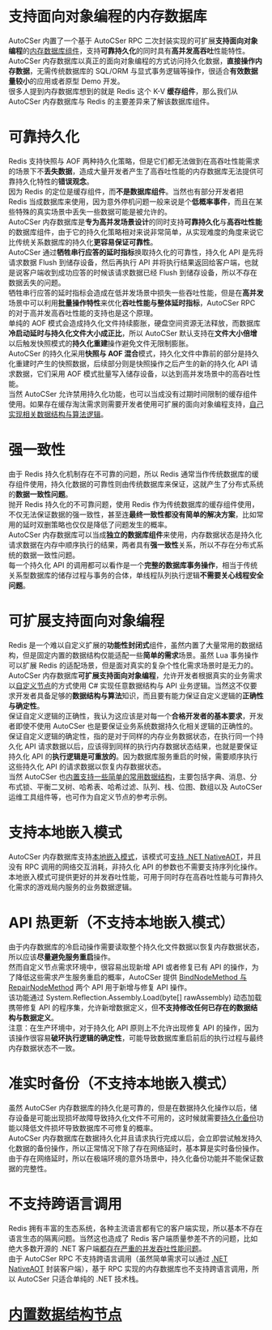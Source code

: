 ﻿# 支持面向对象编程的内存数据库
AutoCSer 内置了一个基于 AutoCSer RPC 二次封装实现的可扩展**支持面向对象编程**的[内存数据库组件](https://github.com/AutoCSer/AutoCSer2/tree/main/Application/StreamPersistenceMemoryDatabase)，支持**可靠持久化**的同时具有**高并发高吞吐**性能特性。  
AutoCSer 内存数据库以真正的面向对象编程的方式访问持久化数据，**直接操作内存数据**，无需传统数据库的 SQL/ORM 与显式事务逻辑等操作，很适合**有效数据量较小**的应用或者原型 Demo 开发。  
很多人提到内存数据库想到的就是 Redis 这个 K-V **缓存组件**，那么我们从 AutoCSer 内存数据库与 Redis 的主要差异来了解该数据库组件。
# 可靠持久化
Redis 支持快照与 AOF 两种持久化策略，但是它们都无法做到在高吞吐性能需求的场景下不**丢失数据**，造成大量开发者产生了高吞吐性能的内存数据库无法提供可靠持久化特性的**错误观念**。  
因为 Redis 的定位是缓存组件，而**不是数据库组件**。当然也有部分开发者把 Redis 当成数据库来使用，因为意外停机问题一般来说是个**低概率事件**，而且在某些特殊的真实场景中丢失一些数据可能是被允许的。  
AutoCSer 内存数据库是**专为高并发场景设计**的同时支持**可靠持久化**与**高吞吐性能**的数据库组件，由于它的持久化策略相对来说非常简单，从实现难度的角度来说它比传统关系数据库的持久化**更容易保证可靠性**。  
AutoCSer 通过**牺牲串行应答的延时指标**换取持久化的可靠性，持久化 API 是先将请求数据 Flush 到储存设备，然后再执行 API 并将执行结果返回给客户端，也就是说客户端收到成功应答的时候该请求数据已经 Flush 到储存设备，所以不存在数据丢失的问题。  
牺牲串行应答的延时指标会造成在低并发场景中损失一些吞吐性能，但是在**高并发**场景中可以利用**批量操作特性**来优化**吞吐性能与整体延时指标**，AutoCSer RPC 的对于高并发高吞吐性能的支持也是这个原理。  
单纯的 AOF 模式会造成持久化文件持续膨胀，硬盘空间资源无法释放，而数据库**冷启动延时与持久化文件大小成正比**，所以 AutoCSer 默认支持在**文件大小倍增**以后触发快照模式的**持久化重建**操作避免文件无限制膨胀。  
AutoCSer 的持久化采用**快照与 AOF 混合**模式，持久化文件中靠前的部分是持久化重建时产生的快照数据，后续部分则是快照操作之后产生的新的持久化 API 请求数据，它们采用 AOF 模式批量写入储存设备，以达到高并发场景中的高吞吐性能。  
当然 AutoCSer 允许禁用持久化功能，也可以当成没有过期时间限制的缓存组件使用。如果存在缓存淘汰需求则需要开发者使用可扩展的面向对象编程支持，[自己实现相关数据结构与算法逻辑](https://github.com/AutoCSer/AutoCSer2/blob/master/Document/08.MemoryDatabaseCustomNode/08.MemoryDatabaseCustomNode.md)。
# 强一致性
由于 Redis 持久化机制存在不可靠的问题，所以 Redis 通常当作传统数据库的缓存组件使用，持久化数据的可靠性则由传统数据库来保证，这就产生了分布式系统的**数据一致性问题**。  
抛开 Redis 持久化的不可靠问题，使用 Redis 作为传统数据库的缓存组件使用，不仅无法保证数据的强一致性，甚至连**最终一致性都没有简单的解决方案**，比如常用的延时双删策略也仅仅是降低了问题发生的概率。  
AutoCSer 内存数据库可以当成**独立的数据库组件**来使用，内存数据状态是持久化请求数据在内存中顺序执行的结果，两者具有**强一致性**关系，所以不存在分布式系统的数据一致性问题。  
每一个持久化 API 的调用都可以看作是一个**完整的数据库事务操作**，相当于传统关系型数据库的储存过程与事务的合体，单线程队列执行逻辑**不需要关心线程安全问题**。
# 可扩展支持面向对象编程
Redis 是一个难以自定义扩展的**功能性封闭式**组件，虽然内置了大量常用的数据结构，但是固定内置的数据结构仅能适配一些**简单的需求**场景。虽然 Lua 事务操作可以扩展 Redis 的适配场景，但是面对真实的复杂个性化需求场景时是无力的。  
AutoCSer 内存数据库**可扩展支持面向对象编程**，允许开发者根据真实的业务需求以[自定义节点](https://github.com/AutoCSer/AutoCSer2/blob/master/Document/08.MemoryDatabaseCustomNode/08.MemoryDatabaseCustomNode.md)的方式使用 C# 实现任意数据结构与 API 业务逻辑。当然这不仅要求开发者具备足够的**数据结构与算法**知识，而且要有能力保证自定义逻辑的**正确性与确定性**。  
保证自定义逻辑的正确性，我认为这应该是对每一个**合格开发者的基本要求**，开发者即使不使用 AutoCSer 也是要保证业务系统数据持久化相关逻辑的正确性的。  
保证自定义逻辑的确定性，指的是对于同样的内存业务数据状态，在执行同一个持久化 API 请求数据以后，应该得到同样的执行内存数据状态结果，也就是要保证持久化 API 的**执行逻辑是可重放的**。因为数据库服务重启的时候，需要顺序执行这些持久化 API 的请求数据以恢复内存数据状态。  
当然 AutoCSer 也[内置支持一些简单的常用数据结构](https://github.com/AutoCSer/AutoCSer2/blob/master/Document/07.MemoryDatabaseNode/07.MemoryDatabaseNode.md)，主要包括字典、消息、分布式锁、平衡二叉树、哈希表、哈希过滤、队列、栈、位图、数组以及 AutoCSer 运维工具组件等，也可作为自定义节点的参考示例。
# 支持本地嵌入模式
AutoCSer 内存数据库支持[本地嵌入模式](https://github.com/AutoCSer/AutoCSer2/blob/master/Document/09.MemoryDatabaseLocalService/09.MemoryDatabaseLocalService.md)，该模式可[支持 .NET NativeAOT](https://github.com/AutoCSer/AutoCSer2/blob/master/Document/12.NativeAOT/12.NativeAOT.md)，并且没有 RPC 调用的网络交互消耗，非持久化 API 的参数也不需要支持序列化操作。  
本地嵌入模式可提供更好的并发吞吐性能，可用于同时存在高吞吐性能与可靠持久化需求的游戏局内服务的业务数据逻辑。
# API 热更新（不支持本地嵌入模式）
由于内存数据库的冷启动操作需要读取整个持久化文件数据以恢复内存数据状态，所以应该**尽量避免服务重启**操作。  
然而自定义节点需求环境中，很容易出现新增 API 或者修复已有 API 的操作，为了降低这些需求产生服务重启的概率，AutoCSer 提供 [BindNodeMethod 与 RepairNodeMethod](https://github.com/AutoCSer/AutoCSer2/blob/master/Application/StreamPersistenceMemoryDatabase/Client/IStreamPersistenceMemoryDatabaseClient.cs) 两个 API 用于新增与修复 API 操作。  
该功能通过 System.Reflection.Assembly.Load(byte[] rawAssembly) 动态加载携带修复 API 的程序集，允许新增数据定义，但**不支持修改任何已存在的数据结构与数据定义**。  
注意：在生产环境中，对于持久化 API 原则上不允许出现修复 API 的操作，因为该操作很容易**破环执行逻辑的确定性**，可能导致数据库重启前后的执行过程与最终内存数据状态不一致。
# 准实时备份（不支持本地嵌入模式）
虽然 AutoCSer 内存数据库的持久化是可靠的，但是在数据持久化操作以后，储存设备是可能出现损坏故障导致持久化文件不可用的，这时候就需要[持久化备份](https://github.com/AutoCSer/AutoCSer2/tree/main/TestCase/StreamPersistenceMemoryDatabase/Backuper)功能以降低文件损坏导致数据库不可修复的概率。  
AutoCSer 内存数据库在数据持久化并且请求执行完成以后，会立即尝试触发持久化数据的备份操作，所以正常情况下除了存在网络延时，基本算是实时备份操作。由于存在网络延时，所以在极端环境的意外场景中，持久化备份功能并不能保证数据的完整性。
# 不支持跨语言调用
Redis 拥有丰富的生态系统，各种主流语言都有它的客户端实现，所以基本不存在语言生态的隔离问题。当然这也造成了 Redis 客户端质量参差不齐的问题，比如绝大多数开源的 .NET 客户端[都存在严重的并发吞吐性能问题](https://github.com/AutoCSer/AutoCSer2/tree/main/TestCase/ThirdParty/GrpcClientPerformance)。  
由于 AutoCSer RPC 不支持跨语言调用（虽然简单需求可以通过 [.NET NativeAOT](https://github.com/AutoCSer/AutoCSer2/blob/master/Document/12.NativeAOT/12.NativeAOT.md) 封装客户端），基于 RPC 实现的内存数据库也不支持跨语言调用，所以 AutoCSer 只适合单纯的 .NET 技术栈。
# [内置数据结构节点](https://github.com/AutoCSer/AutoCSer2/blob/master/Document/07.MemoryDatabaseNode/07.MemoryDatabaseNode.md)